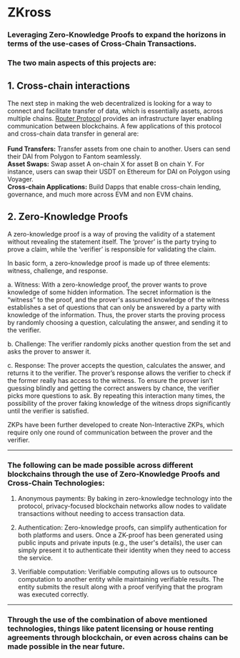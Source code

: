 # ZKross
### Leveraging Zero-Knowledge Proofs to expand the horizons in terms of the use-cases of Cross-Chain Transactions.

### The two main aspects of this projects are: 
## 1. Cross-chain interactions
The next step in making the web decentralized is looking for a way to connect and facilitate transfer of data, which is essentially assets, across multiple chains.
<a href="https://www.routerprotocol.com/">Router Protocol</a> provides an infrastructure layer enabling communication between blockchains.
A few applications of this protocol and cross-chain data transfer in general are: <br /><br />
**Fund Transfers:** Transfer assets from one chain to another. Users can send their DAI from Polygon to Fantom seamlessly.<br />
**Asset Swaps:** Swap asset A on-chain X for asset B on chain Y. For instance, users can swap their USDT on Ethereum for DAI on Polygon using Voyager.<br />
**Cross-chain Applications:** Build Dapps that enable cross-chain lending, governance, and much more across EVM and non EVM chains.

## 2. Zero-Knowledge Proofs
A zero-knowledge proof is a way of proving the validity of a statement without revealing the statement itself. The ‘prover’ is the party trying to prove a claim, while the ‘verifier’ is responsible for validating the claim.

In basic form, a zero-knowledge proof is made up of three elements: witness, challenge, and response.

a. Witness: With a zero-knowledge proof, the prover wants to prove knowledge of some hidden information. The secret information is the “witness” to the proof, and the prover's assumed knowledge of the witness establishes a set of questions that can only be answered by a party with knowledge of the information. Thus, the prover starts the proving process by randomly choosing a question, calculating the answer, and sending it to the verifier.

b. Challenge: The verifier randomly picks another question from the set and asks the prover to answer it.

c. Response: The prover accepts the question, calculates the answer, and returns it to the verifier. The prover’s response allows the verifier to check if the former really has access to the witness. To ensure the prover isn’t guessing blindly and getting the correct answers by chance, the verifier picks more questions to ask. By repeating this interaction many times, the possibility of the prover faking knowledge of the witness drops significantly until the verifier is satisfied.

ZKPs have been further developed to create Non-Interactive ZKPs, which require only one round of communication between the prover and the verifier.

<hr />

### The following can be made possible across different blockchains through the use of Zero-Knowledge Proofs and Cross-Chain Technologies:

1. Anonymous payments: By baking in zero-knowledge technology into the protocol, privacy-focused blockchain networks allow nodes to validate transactions without needing to access transaction data.

2. Authentication: Zero-knowledge proofs, can simplify authentication for both platforms and users. Once a ZK-proof has been generated using public inputs and private inputs (e.g., the user's details), the user can simply present it to authenticate their identity when they need to access the service.

3. Verifiable computation: Verifiable computing allows us to outsource computation to another entity while maintaining verifiable results. The entity submits the result along with a proof verifying that the program was executed correctly.

<hr />

### Through the use of the combination of above mentioned technologies, things like patent licensing or house renting agreements through blockchain, or even across chains can be made possible in the near future.
